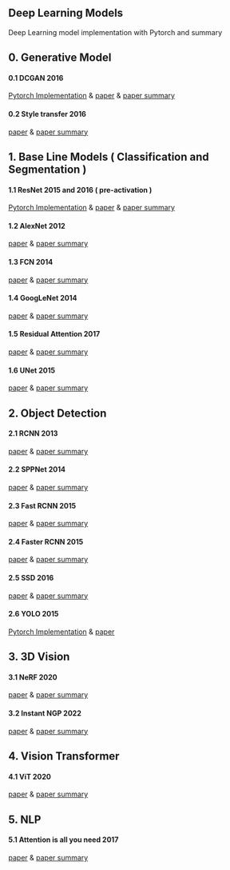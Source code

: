 ## Deep Learning Models
Deep Learning model implementation with Pytorch and summary

## 0. Generative Model  

#### 0.1 DCGAN 2016  
[Pytorch Implementation](https://github.com/hyeok-jong/DCGAN) & [paper](https://arxiv.org/abs/1511.06434) & [paper summary](https://hyeok-jong.github.io/paper%20generative/DCGAN/)   

#### 0.2 Style transfer 2016  
[paper](https://www.cv-foundation.org/openaccess/content_cvpr_2016/papers/Gatys_Image_Style_Transfer_CVPR_2016_paper.pdf) & [paper summary](https://hyeok-jong.github.io/paper%20generative/Style_transfer/)       

## 1. Base Line Models ( Classification and Segmentation )             

#### 1.1 ResNet 2015 and 2016 ( pre-activation )                       
[Pytorch Implementation](https://github.com/hyeok-jong/ResNet)  &  [paper](https://arxiv.org/abs/1512.03385)  &     [paper summary](https://hyeok-jong.github.io/paper%20base%20line/Paper_ResNet/)         
             
#### 1.2 AlexNet 2012                            
[paper](https://proceedings.neurips.cc/paper/2012/file/c399862d3b9d6b76c8436e924a68c45b-Paper.pdf) & [paper summary](https://hyeok-jong.github.io/paper%20base%20line/Alex/)              
            
#### 1.3 FCN 2014              
[paper](https://arxiv.org/abs/1411.4038) & [paper summary](https://hyeok-jong.github.io/paper%20base%20line/FCN/)     

#### 1.4 GoogLeNet 2014     
[paper](https://arxiv.org/abs/1409.4842) & [paper summary](https://hyeok-jong.github.io/paper%20base%20line/GooLeNet/)       

#### 1.5 Residual Attention 2017    
[paper](https://arxiv.org/abs/1704.06904) & [paper summary](https://hyeok-jong.github.io/paper%20base%20line/Res_Att/)       

#### 1.6 UNet 2015    
[paper](https://arxiv.org/abs/1505.04597) & [paper summary](https://hyeok-jong.github.io/paper%20base%20line/UNet/)       

## 2. Object Detection   

#### 2.1 RCNN 2013  
[paper](https://arxiv.org/abs/1311.2524) & [paper summary](https://hyeok-jong.github.io/paper%20object%20detection/Paper_RCNN/)       

#### 2.2 SPPNet 2014    
[paper](https://arxiv.org/abs/1406.4729) & [paper summary](https://hyeok-jong.github.io/paper%20object%20detection/Paper_SPP/)       

#### 2.3 Fast RCNN 2015  
[paper](https://arxiv.org/abs/1504.08083) & [paper summary](https://hyeok-jong.github.io/paper%20object%20detection/Paper_fast/)       

#### 2.4 Faster RCNN 2015  
[paper](https://arxiv.org/abs/1506.01497) & [paper summary](https://hyeok-jong.github.io/paper%20object%20detection/Paper_faster/)       

#### 2.5 SSD 2016  
[paper](https://link.springer.com/chapter/10.1007/978-3-319-46448-0_2) & [paper summary](https://hyeok-jong.github.io/paper%20object%20detection/Paper_SSD/)  

#### 2.6 YOLO 2015  
[Pytorch Implementation](https://github.com/hyeok-jong/Object_detection) & [paper](https://arxiv.org/abs/1506.02640)



## 3. 3D Vision  

#### 3.1 NeRF 2020  
[paper](https://arxiv.org/abs/2003.08934) & [paper summary](https://hyeok-jong.github.io/paper%203d%20vision/NeRF/)       

#### 3.2 Instant NGP 2022  
[paper](https://nvlabs.github.io/instant-ngp/) & [paper summary](https://hyeok-jong.github.io/paper%203d%20vision/Instant/)       

## 4. Vision Transformer  

#### 4.1 ViT 2020  
[paper](https://arxiv.org/abs/2010.11929) & [paper summary](https://hyeok-jong.github.io/vision%20transformer/Paper_ViT/)       

## 5. NLP  

#### 5.1 Attention is all you need 2017  
[paper](https://proceedings.neurips.cc/paper/2017/file/3f5ee243547dee91fbd053c1c4a845aa-Paper.pdf) & [paper summary](https://hyeok-jong.github.io/paper%20nlp/Paper_attention_is_all_u_need/)       


